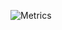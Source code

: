 ![Metrics](https://metrics.lecoq.io/spbgzh?template=classic&stars=1&languages=1&screenshot=1&base=header%2C%20activity%2C%20community%2C%20repositories%2C%20metadata&base.indepth=false&base.hireable=false&base.skip=false&languages=false&languages.limit=8&languages.threshold=0%25&languages.other=false&languages.colors=github&languages.sections=most-used&languages.indepth=false&languages.analysis.timeout=15&languages.categories=markup%2C%20programming&languages.recent.categories=markup%2C%20programming&languages.recent.load=300&languages.recent.days=14&stars=false&stars.limit=4&screenshot=false&screenshot.title=spbgzh&screenshot.url=https%3A%2F%2Fspbgzh.github.io%2Fmypage%2F&screenshot.selector=body&screenshot.background=true&config.timezone=Europe%2FMoscow)
